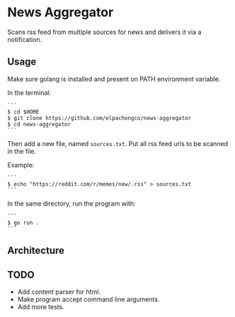 # News Aggregator

Scans rss feed from multiple sources for news and delivers it via a
notification.

## Usage

Make sure golang is installed and present on PATH environment variable.

In the terminal:

	``` 
	$ cd $HOME
	$ git clone https://github.com/elpachongco/news-aggregator
	$ cd news-aggregator
	```

Then add a new file, named `sources.txt`. Put all rss feed urls to be scanned in the file.

Example:

	```
	$ echo "https://reddit.com/r/memes/new/.rss" > sources.txt
	```

In the same directory, run the program with:

	```
	$ go run .
	```

## Architecture

## TODO

- Add content parser for html.
- Make program accept command line arguments.
- Add more tests.

